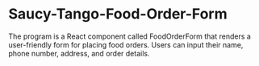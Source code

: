 # Saucy-Tango-Food-Order-Form
The program is a React component called FoodOrderForm that renders a user-friendly form for placing food orders. Users can input their name, phone number, address, and order details. 
